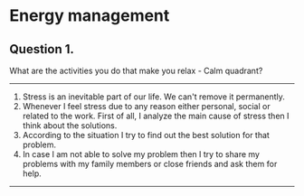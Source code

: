 # Energy management

## Question 1.
What are the activities you do that make you relax - Calm quadrant?
___

1. Stress is an inevitable part of our life. We can't remove it permanently. 
2. Whenever I feel stress due to any reason either personal, social or related to the work. First of all, I analyze the main cause of stress then I think about the solutions.
3. According to the situation I try to find out the best solution for that problem.
4. In case I am not able to solve my problem then I try to share my problems with my family members or close friends and ask them for help.
***

